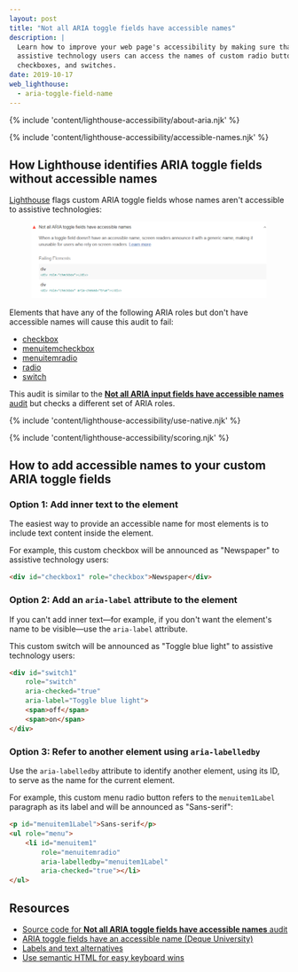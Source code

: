 ```yaml
---
layout: post
title: "Not all ARIA toggle fields have accessible names"
description: |
  Learn how to improve your web page's accessibility by making sure that
  assistive technology users can access the names of custom radio buttons,
  checkboxes, and switches.
date: 2019-10-17
web_lighthouse:
  - aria-toggle-field-name
---
```


{% include 'content/lighthouse-accessibility/about-aria.njk' %}

{% include 'content/lighthouse-accessibility/accessible-names.njk' %}

## How Lighthouse identifies ARIA toggle fields without accessible names

[Lighthouse](https://developers.google.com/web/tools/lighthouse/)
flags custom ARIA toggle fields whose names
aren't accessible to assistive technologies:

<figure class="w-figure">
  <img class="w-screenshot" src="aria-toggle-field-name.png"
    alt="Lighthouse audit showing custom toggle elements without accessible names">
</figure>

Elements that have any of the following ARIA roles
but don't have accessible names will cause this audit to fail:
- <a href="https://www.w3.org/TR/wai-aria-practices-1.1/#checkbox" rel="noopener">checkbox</a>
- <a href="https://www.w3.org/TR/wai-aria-1.1/#menuitemcheckbox" rel="noopener">menuitemcheckbox</a>
- <a href="https://www.w3.org/TR/wai-aria-1.1/#menuitemradio" rel="noopener">menuitemradio</a>
- <a href="https://www.w3.org/TR/wai-aria-1.1/#radio" rel="noopener">radio</a>
- <a href="https://www.w3.org/TR/wai-aria-1.1/#switch" rel="noopener">switch</a>

This audit is similar to the
[**Not all ARIA input fields have accessible names** audit](/aria-input-field-name)
but checks a different set of ARIA roles.

{% include 'content/lighthouse-accessibility/use-native.njk' %}

{% include 'content/lighthouse-accessibility/scoring.njk' %}

## How to add accessible names to your custom ARIA toggle fields

### Option 1: Add inner text to the element

The easiest way to provide an accessible name for most elements
is to include text content inside the element.

For example, this custom checkbox will be announced as "Newspaper"
to assistive technology users:

```html
<div id="checkbox1" role="checkbox">Newspaper</div>
```

### Option 2: Add an `aria-label` attribute to the element
If you can't add inner text—for example, if you don't want
the element's name to be visible—use
the `aria-label` attribute.

This custom switch will be announced as "Toggle blue light"
to assistive technology users:

```html
<div id="switch1"
    role="switch"
    aria-checked="true"
    aria-label="Toggle blue light">
    <span>off</span>
    <span>on</span>
</div>
```

### Option 3: Refer to another element using `aria-labelledby`

Use the `aria-labelledby` attribute to identify another element, using its ID,
to serve as the name for the current element.

For example, this custom menu radio button refers to the `menuitem1Label` paragraph
as its label and will be announced as "Sans-serif":

```html
<p id="menuitem1Label">Sans-serif</p>
<ul role="menu">
    <li id="menuitem1"
        role="menuitemradio"
        aria-labelledby="menuitem1Label"
        aria-checked="true"></li>
</ul>
```

## Resources
- <a href="https://github.com/GoogleChrome/lighthouse/blob/master/lighthouse-core/audits/accessibility/aria-toggle-field-name.js" rel="noopener">Source code for **Not all ARIA toggle fields have accessible names** audit</a>
- <a href="https://dequeuniversity.com/rules/axe/3.3/aria-toggle-field-label" rel="noopener">ARIA toggle fields have an accessible name (Deque University)</a>
- [Labels and text alternatives](/labels-and-text-alternatives)
- [Use semantic HTML for easy keyboard wins](/use-semantic-html)
